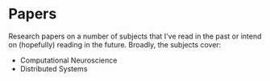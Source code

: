 Papers
======

Research papers on a number of subjects that I've read in the past or intend on (hopefully) reading in the future. Broadly, the subjects cover:

- Computational Neuroscience
- Distributed Systems


